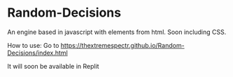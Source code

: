 # Random-Decisions
An engine based in javascript with elements from html. Soon including CSS.

How to use:
Go to https://thextremespectr.github.io/Random-Decisions/index.html 


It will soon be available in Replit

